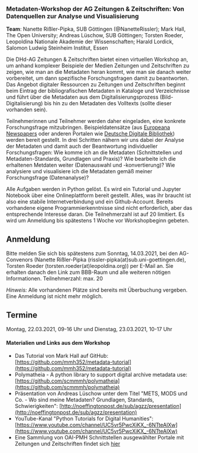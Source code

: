 ### Metadaten-Workshop der AG Zeitungen & Zeitschriften: Von Datenquellen zur Analyse und Visualisierung

**Team**: Nanette Rißler-Pipka, SUB Göttingen (@NanetteRissler); Mark Hall, The Open University; Andreas Lüschow, SUB Göttingen; Torsten Roeder, Leopoldina Nationale Akademie der Wissenschaften; Harald Lordick, Salomon Ludwig Steinheim Institut, Essen

Die DHd-AG Zeitungen & Zeitschriften bietet einen virtuellen Workshop an, um anhand komplexer Beispiele der Medien Zeitungen und Zeitschriften zu zeigen, wie man an die Metadaten heran kommt, wie man sie danach weiter vorbereitet, um dann spezifische Forschungsfragen damit zu beantworten. Das Angebot digitaler Ressourcen zu Zeitungen und Zeitschriften beginnt beim Eintrag der bibliografischen Metadaten in Kataloge und Verzeichnisse und führt über die Metadaten aus dem Digitalisierungsprozess (Bild-Digitalisierung) bis hin zu den Metadaten des Volltexts (sollte dieser vorhanden sein). 

Teilnehmerinnen und Teilnehmer werden daher eingeladen, eine konkrete Forschungsfrage mitzubringen. Beispieldatensätze (aus [Europeana Newspapers](http://www.europeana-newspapers.eu/) oder anderen Portalen wie [Deutsche Digitale Bibliothek](https://www.deutsche-digitale-bibliothek.de/)) werden bereit gestellt. In drei Schritten nähern wir uns dabei der Analyse der Metadaten und damit auch der Beantwortung individueller Forschungsfragen: 
Wie komme ich an die Metadaten (Schnittstellen und Metadaten-Standards, Grundlagen und Praxis)? Wie bearbeite ich die erhaltenen Metdaten weiter (Datenauswahl und -konvertierung)? Wie analysiere und visualisiere ich die Metadaten gemäß meiner Forschungsfrage (Datenanalyse)? 

Alle Aufgaben werden in Python gelöst. Es wird ein Tutorial und Jupyter Notebook über eine Onlineplattform bereit gestellt. Alles, was ihr braucht ist also eine stabile Internetverbindung und ein Github-Account. Bereits vorhandene eigene Programmierkenntnisse sind nicht erforderlich, aber das entsprechende Interesse daran. Die Teilnehmerzahl ist auf 20 limitiert. Es wird um Anmeldung bis spätestens 1 Woche vor Workshopbeginn gebeten.

## Anmeldung
Bitte melden Sie sich bis spätestens zum Sonntag, 14.03.2021, bei den AG-Convenors (Nanette Rißler-Pipka (rissler-pipka(at)sub.uni-goettingen.de), Torsten Roeder (torsten.roeder(at)leopoldina.org)) per E-Mail an. Sie erhalten danach den Link zum BBB-Raum und alle weiteren nötigen Informationen.
Teilnehmerzahl: max. 20

_Hinweis:_ Alle vorhandenen Plätze sind bereits mit Überbuchung vergeben. Eine Anmeldung ist nicht mehr möglich.

## Termine
Montag, 22.03.2021, 09-16 Uhr und Dienstag, 23.03.2021, 10-17 Uhr

#### Materialien und Links aus dem Workshop
* Das Tutorial von Mark Hall auf GitHub: [https://github.com/mmh352/metadata-tutorial](https://github.com/mmh352/metadata-tutorial)
* Polymatheia - A python library to support digital archive metadata use: [https://github.com/scmmmh/polymatheia](https://github.com/scmmmh/polymatheia)
* Präsentation von Andreas Lüschow unter dem Titel "METS, MODS und Co. - Wo sind meine Metadaten? Grundlagen, Standards, Schwierigkeiten": [http://noeffingtonpost.de/sub/agzz/presentation](http://noeffingtonpost.de/sub/agzz/presentation)
* YouTube-Kanal "Python Tutorials for Digital Humanities": [https://www.youtube.com/channel/UC5vr5PwcXiKX_-6NTteAlXw](https://www.youtube.com/channel/UC5vr5PwcXiKX_-6NTteAlXw)
* Eine Sammlung von OAI-PMH Schnittstellen ausgewählter Portale mit Zeitungen und Zeitschriften findet sich [hier](AGZZ-OAI-PMHSchnittstellen.pdf)
